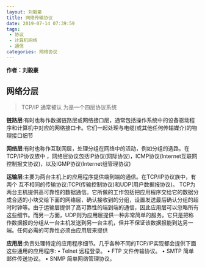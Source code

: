 ```yaml
---
layout: 刘毅豪
title: 网络传输协议
date: 2019-07-14 07:39:59
tags: 
 - 协议
 - 计算机网络
 - 通信
categories: 网络协议
---
```

**作者：刘毅豪**

## 网络分层
>TCP/IP 通常被认 为是一个四层协议系统

**链路层**:有时也称作数据链路层或网络接口层，通常包括操作系统中的设备驱动程序和计算机中对应的网络接口卡。它们一起处理与电缆(或其他任何传输媒介)的物理接口细节

**网络层**:有时也称作互联网层，处理分组在网络中的活动，例如分组的选路。在TCP/IP协议族中 ，网络层协议包括IP协议(网际协议)，ICMP协议(Internet互联网控制报文协议)，以及IGMP协议(Internet组管理协议)

**运输层**:主要为两台主机上的应用程序提供端到端的通信。在TCP/IP协议族中，有两个
互不相同的传输协议:TCP(传输控制协议)和UDP(用户数据报协议)。
TCP为两台主机提供高可靠性的数据通信。它所做的工作包括把应用程序交给它的数据分成合适的小块交给下面的网络层，确认接收到的分组，设置发送最后确认分组的超时时钟等。由于运输层提供了高可靠性的端到端的通信，因此应用层可以忽略所有这些细节。而另一方面，UDP则为应用层提供一种非常简单的服务。它只是把称作数据报的分组从一台主机发送到另一台主机，但并不保证该数据报能到达另一端。任何必需的可靠性必须由应用层来提供

**应用层**:负责处理特定的应用程序细节。几乎各种不同的TCP/IP实现都会提供下面这些通用的应用程序:
• Telnet 远程登录。
• FTP 文件传输协议。
• SMTP 简单邮件传送协议。 
• SNMP 简单网络管理协议。
